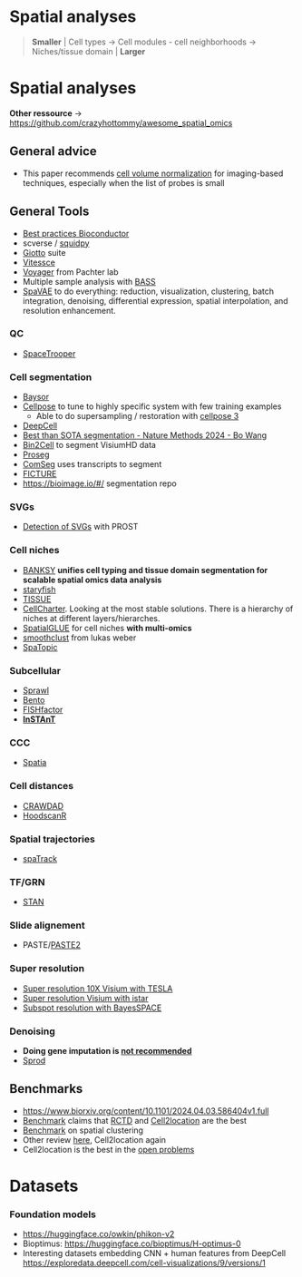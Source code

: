 # Spatial analyses

> **Smaller** | Cell types → Cell modules - cell neighborhoods → Niches/tissue domain | **Larger**
> 

# Spatial analyses

**Other ressource** → https://github.com/crazyhottommy/awesome_spatial_omics

## General advice

- This paper recommends [cell volume normalization](https://genomebiology.biomedcentral.com/articles/10.1186/s13059-024-03303-w#Fig7) for imaging-based techniques, especially when the list of probes is small

## General Tools

- [Best practices Bioconductor](https://lmweber.org/PrinciplesSTA/devel/)
- scverse / [squidpy](https://squidpy.readthedocs.io/en/stable/)
- [Giotto](https://giottosuite.readthedocs.io/en/latest/) suite
- [Vitessce](http://vitessce.io/)
- [Voyager](https://github.com/pachterlab/voyager) from Pachter lab
- Multiple sample analysis with [BASS](https://genomebiology.biomedcentral.com/articles/10.1186/s13059-024-03361-0)
- [SpaVAE](https://github.com/ttgump/spaVAE) to do everything: reduction, visualization, clustering, batch integration, denoising, differential expression, spatial interpolation, and resolution enhancement.

### QC

- [SpaceTrooper](https://htmlpreview.github.io/?https://github.com/drighelli/SpaceTrooper/blob/main/vignette/introduction.html)

### Cell segmentation

- [Baysor](https://github.com/kharchenkolab/Baysor)
- [Cellpose](https://github.com/MouseLand/cellpose) to tune to highly specific system with few training examples
    - Able to do supersampling / restoration with [cellpose 3](https://www.biorxiv.org/content/10.1101/2024.02.10.579780v2)
- [DeepCell](https://github.com/vanvalenlab/deepcell-tf?tab=readme-ov-file)
- [Best than SOTA segmentation - Nature Methods 2024 - Bo Wang](https://www.nature.com/articles/s41592-024-02233-6#Fig3)
- [Bin2Cell](https://www.biorxiv.org/content/10.1101/2024.06.19.599766v1) to segment VisiumHD data
- [Proseg](https://www.biorxiv.org/content/10.1101/2024.04.25.591218v1.full.pdf)
- [ComSeg](https://www.nature.com/articles/s42003-024-06480-3) uses transcripts to segment
- [FICTURE](https://www.nature.com/articles/s41592-024-02415-2)
- https://bioimage.io/#/ segmentation repo

### SVGs

- [Detection of SVGs](https://www.nature.com/articles/s41467-024-44835-w) with PROST

### Cell niches

- [BANKSY](https://www.nature.com/articles/s41588-024-01664-3) **unifies cell typing and tissue domain segmentation for scalable spatial omics data analysis**
- [staryfish](https://twitter.com/Cancer_dynamics/status/1770811468578971905?t=sZhz7UBO-VE7cqK97rP8sA&s=19)
- [TISSUE](https://buff.ly/49Oc0M2)
- [CellCharter](https://www.nature.com/articles/s41588-023-01588-4). Looking at the most stable solutions. There is a hierarchy of niches at different layers/hierarches.
- [SpatialGLUE](https://www.nature.com/articles/s41592-024-02316-4) for cell niches **with multi-omics**
- [smoothclust](https://github.com/lmweber/smoothclust) from lukas weber
- [SpaTopic](https://www.science.org/doi/10.1126/sciadv.adp4942)

### Subcellular

- [Sprawl](https://elifesciences.org/reviewed-preprints/87517)
- [Bento](https://www.notion.so/Spatial-analyses-0d451532f4c64fc599cb6ceb469ab523?pvs=21)
- [FISHfactor](https://academic.oup.com/bioinformatics/article/39/5/btad183/7114027)
- [**InSTAnT**](https://www.nature.com/articles/s41467-024-49457-w)

### CCC

- [Spatia](https://www.nature.com/articles/s41592-024-02408-1#Fig2)

### Cell distances

- [CRAWDAD](https://github.com/JEFworks-Lab/CRAWDAD?tab=readme-ov-file)
- [HoodscanR](https://www.biorxiv.org/content/10.1101/2024.03.26.586902v1)

### Spatial trajectories

- [spaTrack](https://www.biorxiv.org/content/10.1101/2023.09.04.556175v2)

### TF/GRN

- [STAN](https://www.biorxiv.org/content/10.1101/2024.06.26.600782v2.full.pdf)

### Slide alignement

- PASTE/[PASTE2](https://www.ncbi.nlm.nih.gov/pmc/articles/PMC9881963/)

### Super resolution

- [Super resolution 10X Visium with TESLA](https://www.cell.com/cell-systems/pdf/S2405-4712(23)00084-4.pdf)
- [Super resolution Visium with istar](https://www.notion.so/Spatial-analyses-0d451532f4c64fc599cb6ceb469ab523?pvs=21)
- [Subspot resolution with BayesSPACE](https://www.ncbi.nlm.nih.gov/pmc/articles/PMC8763026/)

### Denoising

- **Doing gene imputation is [not recommended](https://github.com/BayraktarLab/cell2location/issues/379)**
- [Sprod](https://www.nature.com/articles/s41592-022-01560-w#Fig2)

## Benchmarks

- https://www.biorxiv.org/content/10.1101/2024.04.03.586404v1.full
- [Benchmark](https://www.biorxiv.org/content/10.1101/2023.03.22.533802v3.full.pdf) claims that [RCTD](https://github.com/dmcable/spacexr) and [Cell2location](https://github.com/BayraktarLab/cell2location) are the best
- [Benchmark](https://www.nature.com/articles/s41592-024-02215-8) on spatial clustering
- Other review [here](https://www.nature.com/articles/s41467-023-37168-7#Fig2), Cell2location again
- Cell2location is the best in the [open problems](https://openproblems.bio/results/spatial_decomposition/)

# Datasets

### Foundation models

- https://huggingface.co/owkin/phikon-v2
- Bioptimus: https://huggingface.co/bioptimus/H-optimus-0
- Interesting datasets embedding CNN + human features from DeepCell https://exploredata.deepcell.com/cell-visualizations/9/versions/1
